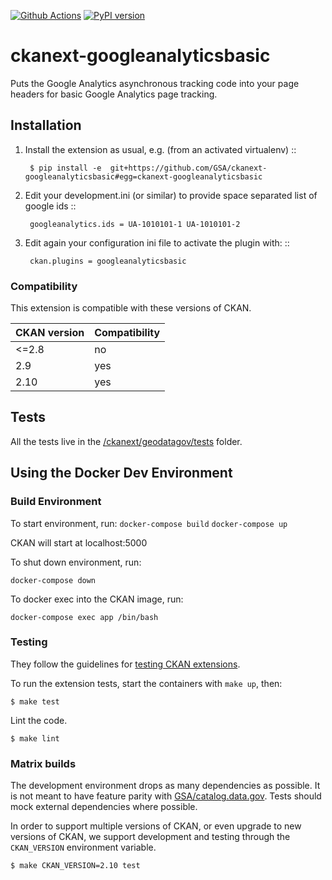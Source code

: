 [![Github Actions](https://github.com/GSA/ckanext-googleanalyticsbasic/actions/workflows/test.yml/badge.svg)](https://github.com/GSA/ckanext-googleanalyticsbasic/actions)
[![PyPI version](https://badge.fury.io/py/ckanext-googleanalyticsbasic.svg)](https://badge.fury.io/py/ckanext-googleanalyticsbasic)


ckanext-googleanalyticsbasic
============================

Puts the Google Analytics asynchronous tracking code into your page headers for basic Google Analytics page tracking.

Installation
-------------
1. Install the extension as usual, e.g. (from an activated virtualenv)
		::
		
		$ pip install -e  git+https://github.com/GSA/ckanext-googleanalyticsbasic#egg=ckanext-googleanalyticsbasic

2. Edit your development.ini (or similar) to provide space separated list of google ids
		::
  	
		googleanalytics.ids = UA-1010101-1 UA-1010101-2

3. Edit again your configuration ini file to activate the plugin with:
		::
  	
		ckan.plugins = googleanalyticsbasic

### Compatibility

This extension is compatible with these versions of CKAN.

CKAN version  | Compatibility
------------- | -------------
<=2.8         | no
2.9           | yes
2.10          | yes

## Tests

All the tests live in the [/ckanext/geodatagov/tests](/ckanext/geodatagov/tests) folder.

## Using the Docker Dev Environment

### Build Environment

To start environment, run:
```docker-compose build```
```docker-compose up```

CKAN will start at localhost:5000

To shut down environment, run:

```docker-compose down```

To docker exec into the CKAN image, run:

```docker-compose exec app /bin/bash```

### Testing

They follow the guidelines for [testing CKAN
extensions](https://docs.ckan.org/en/2.10/extensions/testing-extensions.html#testing-extensions).

To run the extension tests, start the containers with `make up`, then:

    $ make test

Lint the code.

    $ make lint

### Matrix builds

The development environment drops as many dependencies as possible. It is
not meant to have feature parity with
[GSA/catalog.data.gov](https://github.com/GSA/catalog.data.gov/). Tests should
mock external dependencies where possible.

In order to support multiple versions of CKAN, or even upgrade to new versions
of CKAN, we support development and testing through the `CKAN_VERSION`
environment variable.

    $ make CKAN_VERSION=2.10 test
